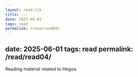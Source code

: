 ```yaml
---
layout: read.njk
title: ---
date: 2025-06-01
tags: read
permalink: /read/read04/
---
```


date: 2025-06-01
tags: read
permalink: /read/read04/
---

Reading material related to Hegoa.
